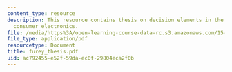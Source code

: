 ```yaml
---
content_type: resource
description: This resource contains thesis on decision elements in the design of a
  consumer electronics.
file: /media/https%3A/open-learning-course-data-rc.s3.amazonaws.com/15-763j-manufacturing-system-and-supply-chain-design-spring-2005/ac792455e52f59daec0f29804eca2f0b_furey_thesis.pdf
file_type: application/pdf
resourcetype: Document
title: furey_thesis.pdf
uid: ac792455-e52f-59da-ec0f-29804eca2f0b
---
```

